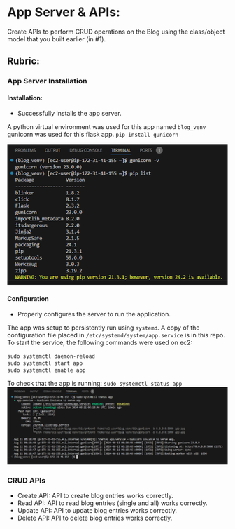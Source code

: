# App Server & APIs:

Create APIs to perform CRUD operations on the Blog using the class/object model that you built earlier (in #1). 

## Rubric:

### App Server Installation 

#### Installation: 
- Successfully installs the app server. 

A python virtual environment was used for this app named `blog_venv` 
gunicorn was used for this flask app. 
`pip install gunicorn` 

![venv setup](/images/venv_list.png)

#### Configuration 
- Properly configures the server to run the application. 

The app was setup to persistently run using `systemd`. A copy of the configuration file placed in `/etc/systemd/system/app.service` is in this repo.
To start the service, the following commands were used on ec2:
```
sudo systemctl daemon-reload
sudo systemctl start app
sudo systemctl enable app
```

To check that the app is running: `sudo systemctl status app`
![app status](/images/systemd_service_status.png)

### CRUD APIs 
- Create API: API to create blog entries works correctly. 
- Read API: API to read blog entries (single and all) works correctly. 
- Update API: API to update blog entries works correctly. 
- Delete API: API to delete blog entries works correctly. 